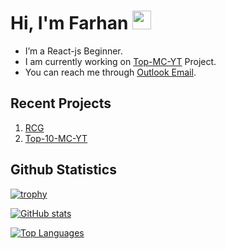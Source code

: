 # Hi, I'm Farhan <img src="https://user-images.githubusercontent.com/72663882/171687151-bb31c996-c9d2-49c8-b593-734946893b23.gif" alt="waving hand gif" aria-hidden="true" width="30px" />

- I’m a React-js Beginner.
- I am currently working on [Top-MC-YT](https://github.com/MFM-347/Top-MC-YT) Project.
- You can reach me through <a href="mailto:madnifm347@outlook.com">Outlook Email</a>.

## Recent Projects
1. [RCG](https:github.com/MFM-347/RCG)
2. [Top-10-MC-YT](https:github.com/MFM-347/Top-MC-YT)

## Github Statistics

[![trophy](https://github-profile-trophy.vercel.app/?username=MFM-347&title=Followers&theme=onestar)](https://github.com/MFM-347/MFM-347)
 
[![GitHub stats](https://bad-apple-github-readme.vercel.app/api?username=MFM-347&show_icons=true&count_private=true&line_height=20&icon_color=00b3ff&theme=blue-green&title_color=00b3ff)](#)
 
 [![Top Languages](https://github-readme-mwendwa.vercel.app/api/top-langs/?username=MFM-347&layout=compact&count_private=true&theme=blue-green&title_color=00b3ff)](#)
